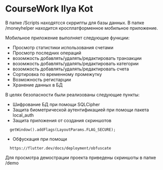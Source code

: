 # CourseWork Ilya Kot

В папке /Scripts находятсся скррипты для базы данных. В папке /moneyhelper находится кросплатформенное мобильное приложение.

Мобильное приложение выполняет следующие функции:
 - Просмотр статистики использования счетами
 - Просмотр последних операций
 - возомжость добавлять/удалять/редактировать транзакции
 - возомжость добавлять/удалять/редактировать категории 
 - возомжость добавлять/удалять/редактировать счета
 - Сортировка по временному промежутку
 - Возможность регистарции 
 - Хранение данных в БД

В целях безопасности были реализованы следующие пункты:
 - Шифрование БД при помощи SQLCipher
 - Защита биометрической аутентификацией при помощи пакета local_auth
 - Защита приложения от создания скриншотов 
```
  getWindow().addFlags(LayoutParams.FLAG_SECURE);
```  
 - Обфускация при помощи 
```
  https://flutter.dev/docs/deployment/obfuscate
```  

Для просмотра демострации проекта приведены скриншоты в папке /demo
